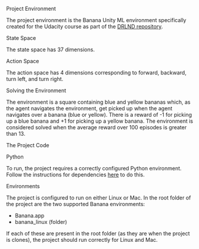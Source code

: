 Project Environment

The project environment is the Banana Unity ML environment specifically created for the Udacity course as part of the [DRLND repository](https://github.com/udacity/deep-reinforcement-learning#dependencies). 

State Space

The state space has 37 dimensions.

Action Space

The action space has 4 dimensions corresponding to forward, backward, turn left, and turn right.


Solving the Environment

The environment is a square containing blue and yellow bananas which, as the agent navigates the environment, get picked up when the agent navigates over a banana (blue or yellow). There is a reward of -1 for picking up a blue banana and +1 for picking up a yellow banana. The environment is considered solved when the average reward over 100 episodes is greater than 13.

The Project Code

Python

To run, the project requires a correctly configured Python environment. Follow the instructions for dependencies [here](https://github.com/udacity/deep-reinforcement-learning#dependencies) to do this.

Environments

The project is configured to run on either Linux or Mac. In the root folder of the project are the two supported Banana environments:

* Banana.app
* banana_linux (folder)

If each of these are present in the root folder (as they are when the project is clones), the project should run correctly for Linux and Mac.

